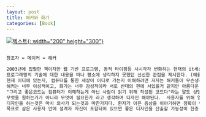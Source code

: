 ```yaml
---
layout: post
title: 해커와 화가
categories: [Book]
---
```


[![텍스트](http://image.yes24.com/momo/TopCate309/MidCate010/30893143.jpg){: width="200" height="300"}](http://www.yes24.com/Product/Goods/11775130?scode=032&OzSrank=1)

```markdown

창조자 = 메이커 = 해커

2003년에 집필한 책이지만 웹 기반 프로그램, 동적 타이핑등 시시각각 변화하는 현재의 it세상에도 놀랍게도 잘맞아 떨어진다.
프로그래밍의 기술에 대한 내용을 떠나 평소에 생각하지 못했던 신선한 관점을 제시한다. (예를들어 챕터1에 공부벌레는 왜 인기가 없을까 등 )
현재 어디에 있는지, 컴퓨터를 통한 세상이 어디로 가는지 이해하려면 저자는 해커들이 무슨생각을하는지, 어떻게 생각하는지를 이해해야 한다고 말한다. 또한 해커는 자유를 중시하고, 혁신은 생각의 자유를 필요로 한다고 생각한다.
해커는 너무 이성적이고, 화가는 너무 감성적이라 서로 반대의 편에 서있을거 같지만 아름다운 무엇을 창조하고, 그림과 프로그래밍 모두 점진적인 세공의 과정을 거쳐 완성하며, 들여다 봤을때 서로 아름답다는것이다. 나도 아름다운 코드는 볼 때마다 감탄하게된다.
"그리고 좋은코드는 컴퓨터가 이해하는게 아닌 사람이 읽기 위해 작성된 코드다"라는 말도 상당히 와닿는다.
무엇을 원하는가가 아니라 무엇이 필요한가 라고 생각하며 디자인 해야된다.  사용자를 위해 일하는 것이 마치 음식점에서 고객이 말하는 대로 주문을 받는 식의 일은 아니다. 예술이나 소프트웨어 개발이나 고객이 원하는 대로만 따라가는 사람이 최고의 작품을 만들게 되는분야는 없다.
디자인을 하는것은 마치 의사가 되는것과 마찬가지다. 환자가 아픈 증상을 이야기하면 정확이 무엇이 잘못된 것인지 의사가 알아내야 한다. 그다음에 치료를 하는 것이다. 
목표로 삼은 사용자 안에 설계자 자신이 포함되어 있으면 좋은 디자인을 산출할 가능성이 한층 높아진다. 자기가 포함되어 있지않은 그룹을 위해서 무엇가를 설계할 때는 그 그룹 안의 사람들이 아무래도 자기보다 덜 똑똑하다고 생각하게 된다.  사용자를 위해서 내려다보게 되면, 그것이 아무리 선량한 의도에서라도 설계자(개발자)의 작업을 망치기 쉽다. 게임도 자기가 플레이하는 유저라 생각하고 디자인해야 , 최소한 자기도 재밌는 게임을 만들지 않을까 생각한다.

```